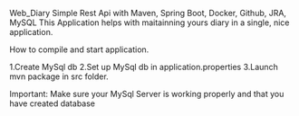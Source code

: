 Web_Diary
Simple Rest Api with Maven, Spring Boot, Docker, Github, JRA, MySQL
This Application helps with maitainning yours diary in a single, nice application.

How to compile and start application.

1.Create MySql db 
2.Set up MySql db in application.properties
3.Launch mvn package in src folder.

Important:
Make sure your MySql Server is working properly and that you have created database

